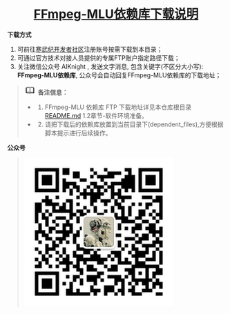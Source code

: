 <p align="center">
    <a href="https://github.com/CambriconKnight/ffmpeg-mlu-docker-image/dependent_files">
        <h1 align="center">FFmpeg-MLU依赖库下载说明</h1>
    </a>
</p>


**下载方式**

1. 可前往[寒武纪开发者社区](https://developer.cambricon.com)注册账号按需下载到本目录；
2. 可通过官方技术对接人员提供的专属FTP账户指定路径下载；
3. 关注微信公众号 AIKnight , 发送文字消息, 包含关键字(不区分大小写): **FFmpeg-MLU依赖库**, 公众号会自动回复FFmpeg-MLU依赖库的下载地址；

>![](../res/note.gif) **备注信息：**
>- 1. FFmpeg-MLU 依赖库 FTP 下载地址详见本仓库根目录[README.md](../README.md) 1.2章节-软件环境准备。
>- 2. 请把下载后的依赖库放置到当前目录下(dependent_files),方便根据脚本提示进行后续操作。

**公众号**
>![](../res/aiknight_wechat_344.jpg)

